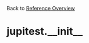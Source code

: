 
Back to [Reference Overview](https://github.com/pyrustic/jupitest/blob/master/docs/reference/README.md)

# jupitest.\_\_init\_\_



<br>


